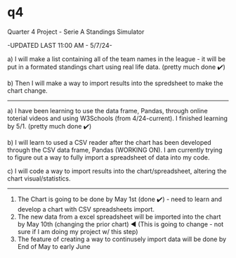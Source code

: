 # q4
Quarter 4 Project - Serie A Standings Simulator

-UPDATED LAST 11:00 AM - 5/7/24-


a) I will make a list containing all of the team names in the league - it will be put in a formated standings chart using real life data. (pretty much done ✔️)

b) Then I will make a way to import results into the spredsheet to make the chart change.

---

a) I have been learning to use the data frame, Pandas, through online toterial videos and using W3Schools (from 4/24-current). I finished learning by 5/1. (pretty much done ✔️) 

b) I will learn to used a CSV reader after the chart has been developed through the CSV data frame, Pandas (WORKING ON). I am currently trying to figure out a way to fully import a spreadsheet of data into my code. 

c) I will code a way to import results into the chart/spreadsheet, altering the chart visual/statistics.

---

1. The Chart is going to be done by May 1st (done ✔️) - need to learn and develop a chart with CSV spreadsheets import. 
2. The new data from a excel spreadsheet will be imported into the chart by May 10th (changing the prior chart) ◀️ (This is going to change - not sure if I am doing my project w/ this step)
3. The feature of creating a way to continusely import data will be done by End of May to early June



